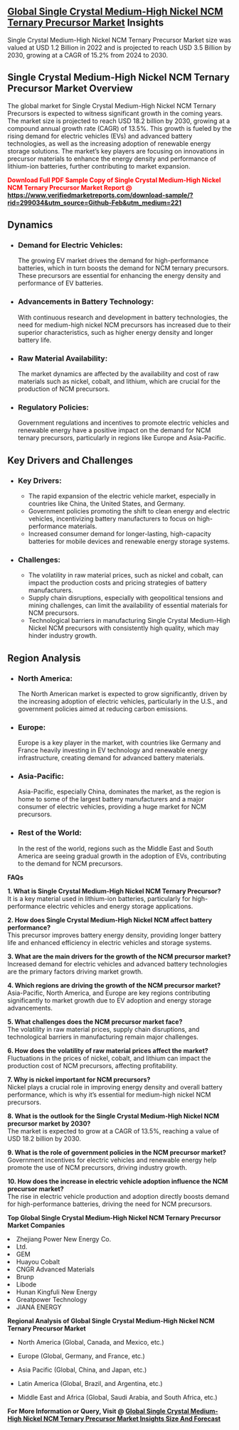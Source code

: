 <h2><a href="https://www.verifiedmarketreports.com/download-sample/?rid=299034&amp;utm_source=Github&amp;utm_medium=221" target="_blank">Global Single Crystal Medium-High Nickel NCM Ternary Precursor Market</a> Insights</h2><p>Single Crystal Medium-High Nickel NCM Ternary Precursor Market size was valued at USD 1.2 Billion in 2022 and is projected to reach USD 3.5 Billion by 2030, growing at a CAGR of 15.2% from 2024 to 2030.</p><p> <h2>Single Crystal Medium-High Nickel NCM Ternary Precursor Market Overview</h2> <p>The global market for Single Crystal Medium-High Nickel NCM Ternary Precursors is expected to witness significant growth in the coming years. The market size is projected to reach USD 18.2 billion by 2030, growing at a compound annual growth rate (CAGR) of 13.5%. This growth is fueled by the rising demand for electric vehicles (EVs) and advanced battery technologies, as well as the increasing adoption of renewable energy storage solutions. The market’s key players are focusing on innovations in precursor materials to enhance the energy density and performance of lithium-ion batteries, further contributing to market expansion.</p> <p><strong><p><span class=""><span style="color: #ff0000;"><strong>Download Full PDF Sample Copy of Single Crystal Medium-High Nickel NCM Ternary Precursor Market Report</strong> @ </span><a href="https://www.verifiedmarketreports.com/download-sample/?rid=299034&amp;utm_source=Github-Feb&amp;utm_medium=221" target="_blank">https://www.verifiedmarketreports.com/download-sample/?rid=299034&amp;utm_source=Github-Feb&amp;utm_medium=221</a></span></p></strong></p> <h2>Dynamics</h2> <ul> <li><h3>Demand for Electric Vehicles:</h3> The growing EV market drives the demand for high-performance batteries, which in turn boosts the demand for NCM ternary precursors. These precursors are essential for enhancing the energy density and performance of EV batteries.</li> <li><h3>Advancements in Battery Technology:</h3> With continuous research and development in battery technologies, the need for medium-high nickel NCM precursors has increased due to their superior characteristics, such as higher energy density and longer battery life.</li> <li><h3>Raw Material Availability:</h3> The market dynamics are affected by the availability and cost of raw materials such as nickel, cobalt, and lithium, which are crucial for the production of NCM precursors.</li> <li><h3>Regulatory Policies:</h3> Government regulations and incentives to promote electric vehicles and renewable energy have a positive impact on the demand for NCM ternary precursors, particularly in regions like Europe and Asia-Pacific.</li> </ul> <h2>Key Drivers and Challenges</h2> <ul> <li><h3>Key Drivers:</h3> <ul> <li>The rapid expansion of the electric vehicle market, especially in countries like China, the United States, and Germany.</li> <li>Government policies promoting the shift to clean energy and electric vehicles, incentivizing battery manufacturers to focus on high-performance materials.</li> <li>Increased consumer demand for longer-lasting, high-capacity batteries for mobile devices and renewable energy storage systems.</li> </ul> </li> <li><h3>Challenges:</h3> <ul> <li>The volatility in raw material prices, such as nickel and cobalt, can impact the production costs and pricing strategies of battery manufacturers.</li> <li>Supply chain disruptions, especially with geopolitical tensions and mining challenges, can limit the availability of essential materials for NCM precursors.</li> <li>Technological barriers in manufacturing Single Crystal Medium-High Nickel NCM precursors with consistently high quality, which may hinder industry growth.</li> </ul> </li> </ul> <h2>Region Analysis</h2> <ul> <li><h3>North America:</h3> The North American market is expected to grow significantly, driven by the increasing adoption of electric vehicles, particularly in the U.S., and government policies aimed at reducing carbon emissions.</li> <li><h3>Europe:</h3> Europe is a key player in the market, with countries like Germany and France heavily investing in EV technology and renewable energy infrastructure, creating demand for advanced battery materials.</li> <li><h3>Asia-Pacific:</h3> Asia-Pacific, especially China, dominates the market, as the region is home to some of the largest battery manufacturers and a major consumer of electric vehicles, providing a huge market for NCM precursors.</li> <li><h3>Rest of the World:</h3> In the rest of the world, regions such as the Middle East and South America are seeing gradual growth in the adoption of EVs, contributing to the demand for NCM precursors.</li> </ul> <p><strong>FAQs</strong></p> <p><strong>1. What is Single Crystal Medium-High Nickel NCM Ternary Precursor?</strong><br> It is a key material used in lithium-ion batteries, particularly for high-performance electric vehicles and energy storage applications.</p> <p><strong>2. How does Single Crystal Medium-High Nickel NCM affect battery performance?</strong><br> This precursor improves battery energy density, providing longer battery life and enhanced efficiency in electric vehicles and storage systems.</p> <p><strong>3. What are the main drivers for the growth of the NCM precursor market?</strong><br> Increased demand for electric vehicles and advanced battery technologies are the primary factors driving market growth.</p> <p><strong>4. Which regions are driving the growth of the NCM precursor market?</strong><br> Asia-Pacific, North America, and Europe are key regions contributing significantly to market growth due to EV adoption and energy storage advancements.</p> <p><strong>5. What challenges does the NCM precursor market face?</strong><br> The volatility in raw material prices, supply chain disruptions, and technological barriers in manufacturing remain major challenges.</p> <p><strong>6. How does the volatility of raw material prices affect the market?</strong><br> Fluctuations in the prices of nickel, cobalt, and lithium can impact the production cost of NCM precursors, affecting profitability.</p> <p><strong>7. Why is nickel important for NCM precursors?</strong><br> Nickel plays a crucial role in improving energy density and overall battery performance, which is why it’s essential for medium-high nickel NCM precursors.</p> <p><strong>8. What is the outlook for the Single Crystal Medium-High Nickel NCM precursor market by 2030?</strong><br> The market is expected to grow at a CAGR of 13.5%, reaching a value of USD 18.2 billion by 2030.</p> <p><strong>9. What is the role of government policies in the NCM precursor market?</strong><br> Government incentives for electric vehicles and renewable energy help promote the use of NCM precursors, driving industry growth.</p> <p><strong>10. How does the increase in electric vehicle adoption influence the NCM precursor market?</strong><br> The rise in electric vehicle production and adoption directly boosts demand for high-performance batteries, driving the need for NCM precursors.</p> </p><p><strong>Top Global Single Crystal Medium-High Nickel NCM Ternary Precursor Market Companies</strong></p><div data-test-id=""><p><li>Zhejiang Power New Energy Co.</li><li> Ltd.</li><li> GEM</li><li> Huayou Cobalt</li><li> CNGR Advanced Materials</li><li> Brunp</li><li> Libode</li><li> Hunan Kingfuli New Energy</li><li> Greatpower Technology</li><li> JIANA ENERGY</li></p><div><strong>Regional Analysis of&nbsp;Global Single Crystal Medium-High Nickel NCM Ternary Precursor Market</strong></div><ul><li dir="ltr"><p dir="ltr">North America&nbsp;(Global, Canada, and Mexico, etc.)</p></li><li dir="ltr"><p dir="ltr">Europe (Global, Germany, and France, etc.)</p></li><li dir="ltr"><p dir="ltr">Asia Pacific&nbsp;(Global, China, and Japan, etc.)</p></li><li dir="ltr"><p dir="ltr">Latin America&nbsp;(Global, Brazil, and Argentina, etc.)</p></li><li dir="ltr">Middle East and Africa&nbsp;(Global, Saudi Arabia, and South Africa, etc.)</li></ul><p><strong>For More Information or Query, Visit @&nbsp;</strong><strong><a href="https://www.verifiedmarketreports.com/product/single-crystal-medium-high-nickel-ncm-ternary-precursor-market/?utm_source=Github&amp;utm_medium=221" target="_blank">Global Single Crystal Medium-High Nickel NCM Ternary Precursor Market Insights Size And Forecast</a></strong></p></div>
